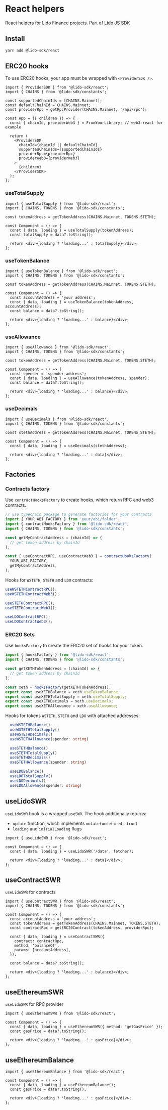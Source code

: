 # React helpers

React helpers for Lido Finance projects.
Part of [Lido JS SDK](https://github.com/lidofinance/lido-js-sdk/#readme)

## Install

```bash
yarn add @lido-sdk/react
```

## ERC20 hooks

To use ERC20 hooks, your app must be wrapped with `<ProviderSDK />`.

```tsx
import { ProviderSDK } from '@lido-sdk/react';
import { CHAINS } from '@lido-sdk/constants';

const supportedChainIds = [CHAINS.Mainnet];
const defaultChainId = CHAINS.Mainnet;
const providerRpc = getRpcProvider(CHAINS.Mainnet, '/api/rpc');

const App = ({ children }) => {
  const { chainId, providerWeb3 } = FromYourLibrary; // web3-react for example

  return (
    <ProviderSDK
      chainId={chainId || defaultChainId}
      supportedChainIds={supportedChainIds}
      providerRpc={providerRpc}
      providerWeb3={providerWeb3}
    >
      {children}
    </ProviderSDK>
  );
};
```

### useTotalSupply

```tsx
import { useTotalSupply } from '@lido-sdk/react';
import { CHAINS, TOKENS } from '@lido-sdk/constants';

const tokenAddress = getTokenAddress(CHAINS.Mainnet, TOKENS.STETH);

const Component = () => {
  const { data, loading } = useTotalSupply(tokenAddress);
  const totalSupply = data?.toString();

  return <div>{loading ? 'loading...' : totalSupply}</div>;
};
```

### useTokenBalance

```tsx
import { useTokenBalance } from '@lido-sdk/react';
import { CHAINS, TOKENS } from '@lido-sdk/constants';

const tokenAddress = getTokenAddress(CHAINS.Mainnet, TOKENS.STETH);

const Component = () => {
  const accountAddress = 'your address';
  const { data, loading } = useTokenBalance(tokenAddress, accountAddress);
  const balance = data?.toString();

  return <div>{loading ? 'loading...' : balance}</div>;
};
```

### useAllowance

```tsx
import { useAllowance } from '@lido-sdk/react';
import { CHAINS, TOKENS } from '@lido-sdk/constants';

const tokenAddress = getTokenAddress(CHAINS.Mainnet, TOKENS.STETH);

const Component = () => {
  const spender = 'spender address';
  const { data, loading } = useAllowance(tokenAddress, spender);
  const balance = data?.toString();

  return <div>{loading ? 'loading...' : balance}</div>;
};
```

### useDecimals

```tsx
import { useDecimals } from '@lido-sdk/react';
import { CHAINS, TOKENS } from '@lido-sdk/constants';

const stethAddress = getTokenAddress(CHAINS.Mainnet, TOKENS.STETH);

const Component = () => {
  const { data, loading } = useDecimals(stethAddress);

  return <div>{loading ? 'loading...' : data}</div>;
};
```

## Factories

### Contracts factory

Use `contractHooksFactory` to create hooks, which return RPC and web3 contracts.

```ts
// use typechain package to generate factories for your contracts
import { YOUR_ABI_FACTORY } from 'your/abi/folder';
import { contractHooksFactory } from '@lido-sdk/react';
import { CHAINS, TOKENS } from '@lido-sdk/constants';

const getMyContractAddress = (chainId) => {
  // get token address by chainId
};

const { useContractRPC, useContractWeb3 } = contractHooksFactory(
  YOUR_ABI_FACTORY,
  getMyContractAddress,
);
```

Hooks for `WSTETH`, `STETH` and `LDO` contracts:

```ts
useWSTETHContractRPC();
useWSTETHContractWeb3();
```

```ts
useSTETHContractRPC();
useSTETHContractWeb3();
```

```ts
useLDOContractRPC();
useLDOContractWeb3();
```

### ERC20 Sets

Use `hooksFactory` to create the ERC20 set of hooks for your token.

```ts
import { hooksFactory } from '@lido-sdk/react';
import { CHAINS, TOKENS } from '@lido-sdk/constants';

const getXETHTokenAddress = (chainId) => {
  // get token address by chainId
};

const xeth = hooksFactory(getXETHTokenAddress);
export const useXETHBalance = xeth.useTokenBalance;
export const useXETHTotalSupply = xeth.useTotalSupply;
export const useXETHDecimals = xeth.useDecimals;
export const useXETHAllowance = xeth.useAllowance;
```

Hooks for tokens `WSTETH`, `STETH` and `LDO` with attached addresses:

```ts
  useWSTETHBalance()
  useWSTETHTotalSupply()
  useWSTETHDecimals()
  useWSTETHAllowance(spender: string)
```

```ts
  useSTETHBalance()
  useSTETHTotalSupply()
  useSTETHDecimals()
  useSTETHAllowance(spender: string)
```

```ts
  useLDOBalance()
  useLDOTotalSupply()
  useLDODecimals()
  useLDOAllowance(spender: string)
```

## useLidoSWR

`useLidoSWR` hook is a wrapped `useSWR`. The hook additionally returns:

- `update` function, which implements `mutate(undefined, true)`
- `loading` and `initialLoading` flags

```tsx
import { useLidoSWR } from '@lido-sdk/react';

const Component = () => {
  const { data, loading } = useLidoSWR('/data', fetcher);

  return <div>{loading ? 'loading...' : data}</div>;
};
```

## useContractSWR

`useLidoSWR` for contracts

```tsx
import { useContractSWR } from '@lido-sdk/react';
import { CHAINS, TOKENS } from '@lido-sdk/constants';

const Component = () => {
  const accountAddress = 'your address';
  const tokenAddress = getTokenAddress(CHAINS.Mainnet, TOKENS.STETH);
  const contractRpc = getERC20Contract(tokenAddress, providerRpc);

  const { data, loading } = useContractSWR({
    contract: contractRpc,
    method: 'balanceOf',
    params: [accountAddress],
  });

  const balance = data?.toString();

  return <div>{loading ? 'loading...' : balance}</div>;
};
```

## useEthereumSWR

`useLidoSWR` for RPC provider

```tsx
import { useEthereumSWR } from '@lido-sdk/react';

const Component = () => {
  const { data, loading } = useEthereumSWR({ method: 'getGasPrice' });
  const gasPrice = data?.toString();

  return <div>{loading ? 'loading...' : gasPrice}</div>;
};
```

## useEthereumBalance

```tsx
import { useEthereumBalance } from '@lido-sdk/react';

const Component = () => {
  const { data, loading } = useEthereumBalance();
  const gasPrice = data?.toString();

  return <div>{loading ? 'loading...' : gasPrice}</div>;
};
```
